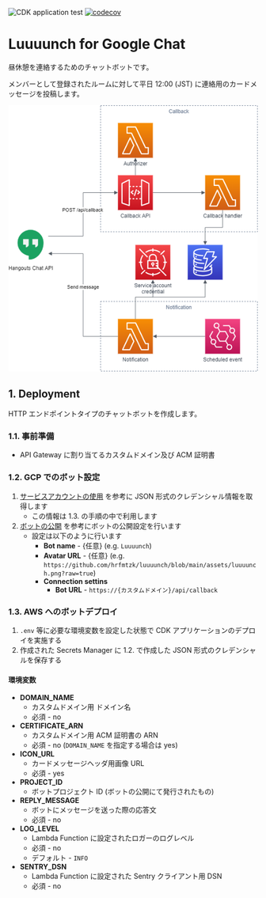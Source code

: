 ![CDK application test](https://github.com/hrfmtzk/luuuunch/actions/workflows/cdk_app_test.yml/badge.svg?branch=main) [![codecov](https://codecov.io/gh/hrfmtzk/luuuunch/branch/main/graph/badge.svg?token=0P23TZMMIW)](https://codecov.io/gh/hrfmtzk/luuuunch)

# Luuuunch for Google Chat

昼休憩を連絡するためのチャットボットです。

メンバーとして登録されたルームに対して平日 12:00 (JST) に連絡用のカードメッセージを投稿します。

![アーキテクチャ](./assets/architecture.png)

## 1. Deployment

HTTP エンドポイントタイプのチャットボットを作成します。

### 1.1. 事前準備

- API Gateway に割り当てるカスタムドメイン及び ACM 証明書

### 1.2. GCP でのボット設定

1. [サービスアカウントの使用](https://developers.google.com/chat/how-tos/service-accounts) を参考に JSON 形式のクレデンシャル情報を取得します
   - この情報は 1.3. の手順の中で利用します
1. [ボットの公開](https://developers.google.com/chat/how-tos/bots-publish) を参考にボットの公開設定を行います
   - 設定は以下のように行います
     - **Bot name** - {任意} (e.g. `Luuuunch`)
     - **Avatar URL** - {任意} (e.g. `https://github.com/hrfmtzk/luuuunch/blob/main/assets/luuuunch.png?raw=true`)
     - **Connection settins**
       - **Bot URL** - `https://{カスタムドメイン}/api/callback`

### 1.3. AWS へのボットデプロイ

1. `.env` 等に必要な環境変数を設定した状態で CDK アプリケーションのデプロイを実施する
1. 作成された Secrets Manager に 1.2. で作成した JSON 形式のクレデンシャルを保存する

#### 環境変数

- **DOMAIN_NAME**
  - カスタムドメイン用 ドメイン名
  - 必須 - no
- **CERTIFICATE_ARN**
  - カスタムドメイン用 ACM 証明書の ARN
  - 必須 - no (`DOMAIN_NAME` を指定する場合は yes)
- **ICON_URL**
  - カードメッセージヘッダ用画像 URL
  - 必須 - yes
- **PROJECT_ID**
  - ボットプロジェクト ID (ボットの公開にて発行されたもの)
- **REPLY_MESSAGE**
  - ボットにメッセージを送った際の応答文
  - 必須 - no
- **LOG_LEVEL**
  - Lambda Function に設定されたロガーのログレベル
  - 必須 - no
  - デフォルト - `INFO`
- **SENTRY_DSN**
  - Lambda Function に設定された Sentry クライアント用 DSN
  - 必須 - no
